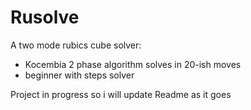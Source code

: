 # Rusolve

A two mode rubics cube solver:

- Kocembia 2 phase algorithm solves in 20-ish moves 
- beginner with steps solver

Project in progress so i will update Readme as it goes
